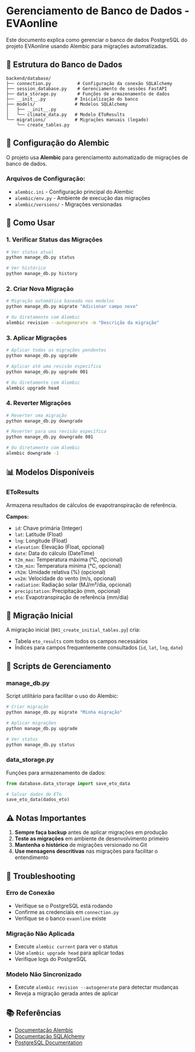 # Gerenciamento de Banco de Dados - EVAonline

Este documento explica como gerenciar o banco de dados PostgreSQL do projeto EVAonline usando Alembic para migrações automatizadas.

## 📁 Estrutura do Banco de Dados

```
backend/database/
├── connection.py          # Configuração da conexão SQLAlchemy
├── session_database.py    # Gerenciamento de sessões FastAPI
├── data_storage.py        # Funções de armazenamento de dados
├── __init__.py           # Inicialização do banco
├── models/               # Modelos SQLAlchemy
│   ├── __init__.py
│   └── climate_data.py   # Modelo EToResults
└── migrations/           # Migrações manuais (legado)
    └── create_tables.py
```

## 🔧 Configuração do Alembic

O projeto usa **Alembic** para gerenciamento automatizado de migrações de banco de dados.

### Arquivos de Configuração:
- `alembic.ini` - Configuração principal do Alembic
- `alembic/env.py` - Ambiente de execução das migrações
- `alembic/versions/` - Migrações versionadas

## 🚀 Como Usar

### 1. Verificar Status das Migrações
```bash
# Ver status atual
python manage_db.py status

# Ver histórico
python manage_db.py history
```

### 2. Criar Nova Migração
```bash
# Migração automática baseada nos modelos
python manage_db.py migrate "Adicionar campo novo"

# Ou diretamente com Alembic
alembic revision --autogenerate -m "Descrição da migração"
```

### 3. Aplicar Migrações
```bash
# Aplicar todas as migrações pendentes
python manage_db.py upgrade

# Aplicar até uma revisão específica
python manage_db.py upgrade 001

# Ou diretamente com Alembic
alembic upgrade head
```

### 4. Reverter Migrações
```bash
# Reverter uma migração
python manage_db.py downgrade

# Reverter para uma revisão específica
python manage_db.py downgrade 001

# Ou diretamente com Alembic
alembic downgrade -1
```

## 📊 Modelos Disponíveis

### EToResults
Armazena resultados de cálculos de evapotranspiração de referência.

**Campos:**
- `id`: Chave primária (Integer)
- `lat`: Latitude (Float)
- `lng`: Longitude (Float)
- `elevation`: Elevação (Float, opcional)
- `date`: Data do cálculo (DateTime)
- `t2m_max`: Temperatura máxima (°C, opcional)
- `t2m_min`: Temperatura mínima (°C, opcional)
- `rh2m`: Umidade relativa (%) (opcional)
- `ws2m`: Velocidade do vento (m/s, opcional)
- `radiation`: Radiação solar (MJ/m²/dia, opcional)
- `precipitation`: Precipitação (mm, opcional)
- `eto`: Evapotranspiração de referência (mm/dia)

## 🔄 Migração Inicial

A migração inicial (`001_create_initial_tables.py`) cria:
- Tabela `eto_results` com todos os campos necessários
- Índices para campos frequentemente consultados (`id`, `lat`, `lng`, `date`)

## 📝 Scripts de Gerenciamento

### manage_db.py
Script utilitário para facilitar o uso do Alembic:

```bash
# Criar migração
python manage_db.py migrate "Minha migração"

# Aplicar migrações
python manage_db.py upgrade

# Ver status
python manage_db.py status
```

### data_storage.py
Funções para armazenamento de dados:

```python
from database.data_storage import save_eto_data

# Salvar dados de ETo
save_eto_data(dados_eto)
```

## ⚠️ Notas Importantes

1. **Sempre faça backup** antes de aplicar migrações em produção
2. **Teste as migrações** em ambiente de desenvolvimento primeiro
3. **Mantenha o histórico** de migrações versionado no Git
4. **Use mensagens descritivas** nas migrações para facilitar o entendimento

## 🐛 Troubleshooting

### Erro de Conexão
- Verifique se o PostgreSQL está rodando
- Confirme as credenciais em `connection.py`
- Verifique se o banco `evaonline` existe

### Migração Não Aplicada
- Execute `alembic current` para ver o status
- Use `alembic upgrade head` para aplicar todas
- Verifique logs do PostgreSQL

### Modelo Não Sincronizado
- Execute `alembic revision --autogenerate` para detectar mudanças
- Reveja a migração gerada antes de aplicar

## 📚 Referências

- [Documentação Alembic](https://alembic.sqlalchemy.org/)
- [Documentação SQLAlchemy](https://sqlalchemy.org/)
- [PostgreSQL Documentation](https://www.postgresql.org/docs/)
